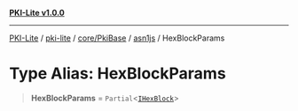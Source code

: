 [**PKI-Lite v1.0.0**](../../../../../../README.md)

---

[PKI-Lite](../../../../../../README.md) / [pki-lite](../../../../../README.md) / [core/PkiBase](../../../README.md) / [asn1js](../README.md) / HexBlockParams

# Type Alias: HexBlockParams

> **HexBlockParams** = `Partial`\<[`IHexBlock`](../interfaces/IHexBlock.md)\>

